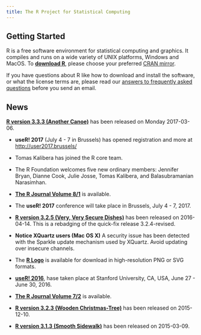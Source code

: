 ```yaml
---
title: The R Project for Statistical Computing
---
```


## Getting Started

R is a free software environment for statistical computing and graphics. It compiles and runs on a wide variety of UNIX platforms, Windows and MacOS. To **[download R](http://cran.r-project.org/mirrors.html)**, please choose your preferred [CRAN mirror](http://cran.r-project.org/mirrors.html).

If you have questions about R like how to download and install the software, or what the license terms are, please read our [answers to frequently asked questions](http://cran.R-project.org/faqs.html) before you send an email.

## News

[**R version 3.3.3 (Another Canoe)**](http://cran.r-project.org/src/base/R-3)
    has been released on Monday 2017-03-06.

-	**useR! 2017** (July 4 - 7 in Brussels) has opened registration and
	more at http://user2017.brussels/

-   Tomas Kalibera has joined the R core team.

-   The R Foundation welcomes five new ordinary members: Jennifer Bryan, Dianne Cook, Julie Josse, Tomas Kalibera, and Balasubramanian Narasimhan.

-   [**The R Journal Volume 8/1**](http://journal.r-project.org) is available.

-   The **useR! 2017** conference will take place in Brussels, July 4 - 7, 2017.

-   [**R version 3.2.5 (Very, Very Secure Dishes)**](http://cran.r-project.org/src/base/R-3)
    has been released on 2016-04-14. This is a rebadging of the
    quick-fix release 3.2.4-revised.

-   **Notice XQuartz users (Mac OS X)** A security issue has been detected with
    the Sparkle update mechanism used by XQuartz. Avoid updating over
    insecure channels.

-   The [**R Logo**](http://www.r-project.org/logo) is available for download
    in high-resolution PNG or SVG formats.

-   **[useR! 2016](http://www.r-project.org/useR-2016)**,
	hase taken place at Stanford University, CA, USA, June 27 - June 30, 2016.

-   [**The R Journal Volume 7/2**](http://journal.r-project.org) is available.

-   [**R version 3.2.3 (Wooden Christmas-Tree)**](http://cran.r-project.org/src/base/R-3)
    has been released on 2015-12-10.

-   [**R version 3.1.3 (Smooth Sidewalk)**](http://cran.r-project.org/src/base/R-3) has been released on 2015-03-09.


<!--- (Boilerplate for release run-in)
-   [**R version 3.1.3 (Smooth Sidewalk) prerelease versions**](http://cran.r-project.org/src/base-prerelease) will appear starting February 28. Final release is scheduled for 2015-03-09.
-->
